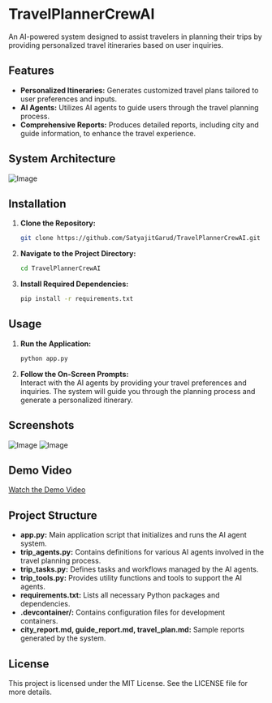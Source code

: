 
# TravelPlannerCrewAI

An AI-powered system designed to assist travelers in planning their trips by providing personalized travel itineraries based on user inquiries.

## Features

- **Personalized Itineraries:** Generates customized travel plans tailored to user preferences and inputs.
- **AI Agents:** Utilizes AI agents to guide users through the travel planning process.
- **Comprehensive Reports:** Produces detailed reports, including city and guide information, to enhance the travel experience.


## System Architecture

![Image](https://github.com/user-attachments/assets/024f6cff-8aca-477b-8508-9db591235025)


## Installation

1. **Clone the Repository:**  
   ```bash
   git clone https://github.com/SatyajitGarud/TravelPlannerCrewAI.git
   ```  

2. **Navigate to the Project Directory:**  
   ```bash
   cd TravelPlannerCrewAI
   ```  

3. **Install Required Dependencies:**  
   ```bash
   pip install -r requirements.txt
   ```  

## Usage

1. **Run the Application:**  
   ```bash
   python app.py
   ```  
2. **Follow the On-Screen Prompts:**  
   Interact with the AI agents by providing your travel preferences and inquiries. The system will guide you through the planning process and generate a personalized itinerary.

## Screenshots
![Image](https://github.com/user-attachments/assets/a093901b-89c4-4513-b2b8-d912b77cccdc)
![Image](https://github.com/user-attachments/assets/c61d6bd5-58ec-4675-9a4c-0c0c4378782e)

## Demo Video  
[Watch the Demo Video](https://www.youtube.com/watch?v=dZ4BE7I4nW4)


## Project Structure

- **app.py:** Main application script that initializes and runs the AI agent system.
- **trip_agents.py:** Contains definitions for various AI agents involved in the travel planning process.
- **trip_tasks.py:** Defines tasks and workflows managed by the AI agents.
- **trip_tools.py:** Provides utility functions and tools to support the AI agents.
- **requirements.txt:** Lists all necessary Python packages and dependencies.
- **.devcontainer/:** Contains configuration files for development containers.
- **city_report.md, guide_report.md, travel_plan.md:** Sample reports generated by the system.

## License

This project is licensed under the MIT License. See the LICENSE file for more details.

